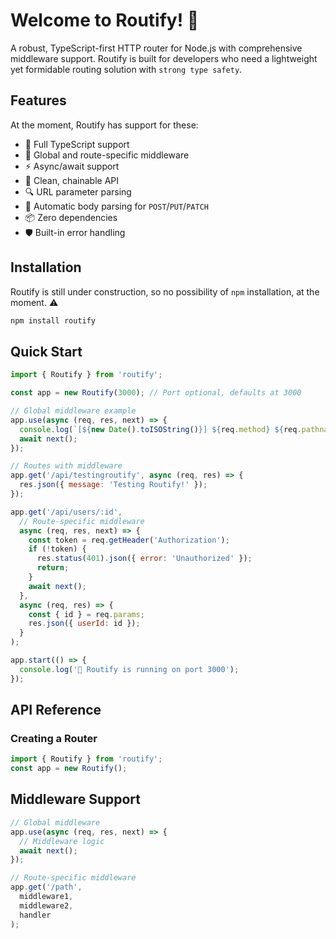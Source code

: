 # Welcome to Routify! 🐎 

A robust, TypeScript-first HTTP router for Node.js with comprehensive middleware support. Routify is built for developers who need a lightweight yet formidable routing solution with `strong type safety`.

## Features

At the moment, Routify has support for these:

* 🎯 Full TypeScript support
* 🔄 Global and route-specific middleware
* ⚡️ Async/await support
* 🎨 Clean, chainable API
* 🔍 URL parameter parsing
* 🔄 Automatic body parsing for `POST`/`PUT`/`PATCH`
* 📦 Zero dependencies
* 🛡️ Built-in error handling


## Installation

Routify is still under construction, so no possibility of `npm` installation, at the moment. ⚠️

```bash
npm install routify
```
## Quick Start
```javascript
import { Routify } from 'routify';

const app = new Routify(3000); // Port optional, defaults at 3000

// Global middleware example
app.use(async (req, res, next) => {
  console.log(`[${new Date().toISOString()}] ${req.method} ${req.pathname}`);
  await next();
});

// Routes with middleware
app.get('/api/testingroutify', async (req, res) => {
  res.json({ message: 'Testing Routify!' });
});

app.get('/api/users/:id', 
  // Route-specific middleware
  async (req, res, next) => {
    const token = req.getHeader('Authorization');
    if (!token) {
      res.status(401).json({ error: 'Unauthorized' });
      return;
    }
    await next();
  },
  async (req, res) => {
    const { id } = req.params;
    res.json({ userId: id });
  }
);

app.start(() => {
  console.log('🐎 Routify is running on port 3000');
});
```

## API Reference
### Creating a Router

```javascript
import { Routify } from 'routify';
const app = new Routify();
```
## Middleware Support

```javascript
// Global middleware
app.use(async (req, res, next) => {
  // Middleware logic
  await next();
});

// Route-specific middleware
app.get('/path', 
  middleware1,
  middleware2,
  handler
);
```